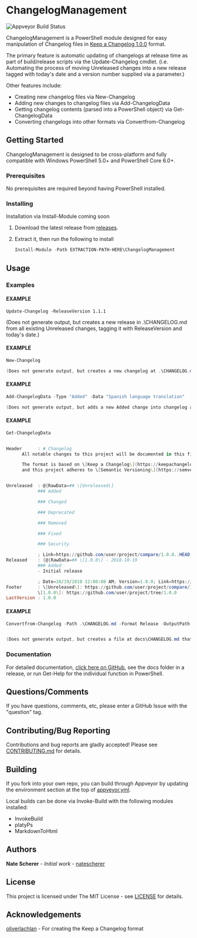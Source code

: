 # ChangelogManagement

![Appveyor Build Status](https://ci.appveyor.com/api/projects/status/github/natescherer/ChangelogManagement?svg=true&branch=master)

ChangelogManagement is a PowerShell module designed for easy manipulation of Changelog files in [Keep a Changelog 1.0.0](https://keepachangelog.com/en/1.0.0/) format.

The primary feature is automatic updating of changelogs at release time as part of build/release scripts via the Update-Changelog cmdlet. (i.e. Automating the process of moving Unreleased changes into a new release tagged with today's date and a version number supplied via a parameter.)

Other features include:

- Creating new changelog files via New-Changelog
- Adding new changes to changelog files via Add-ChangelogData
- Getting changelog contents (parsed into a PowerShell object) via Get-ChangelogData
- Converting changelogs into other formats via Convertfrom-Changelog

## Getting Started

ChangelogManagement is designed to be cross-platform and fully compatible with Windows PowerShell 5.0+ and PowerShell Core 6.0+.

### Prerequisites

No prerequisites are required beyond having PowerShell installed.

### Installing

Installation via Install-Module coming soon

1. Download the latest release from [releases](../../releases).
1. Extract it, then run the following to install

    ```PowerShell
    Install-Module -Path EXTRACTION-PATH-HERE\ChangelogManagement
    ```

## Usage

### Examples

#### EXAMPLE

```
Update-Changelog -ReleaseVersion 1.1.1
```

(Does not generate output, but creates a new release in .\CHANGELOG.md from all existing Unreleased changes, tagging it with ReleaseVersion and today's date.)

#### EXAMPLE

```PowerShell
New-Changelog

(Does not generate output, but creates a new changelog at .\CHANGELOG.md)
```

#### EXAMPLE

```PowerShell
Add-ChangelogData -Type "Added" -Data "Spanish language translation"

(Does not generate output, but adds a new Added change into changelog at  .\CHANGELOG.md)
```

#### EXAMPLE

```PowerShell
Get-ChangelogData


Header      : # Changelog
      All notable changes to this project will be documented in this file.

      The format is based on \[Keep a Changelog\](https://keepachangelog.com/en/1.0.0/),
      and this project adheres to \[Semantic Versioning\](https://semver.org/spec/v2.0.0.html).


Unreleased  : @{RawData=## \[Unreleased\]
            ### Added

            ### Changed

            ### Deprecated

            ### Removed

            ### Fixed

            ### Security

            ; Link=https://github.com/user/project/compare/1.0.0..HEAD; Data=}
Released    : {@{RawData=## \[1.0.0\] - 2018-10-19
            ### Added
            - Initial release

            ; Date=10/19/2018 12:00:00 AM; Version=1.0.0; Link=https://github.com/user/project/tree/1.0.0; Data=}}
Footer      : \[Unreleased\]: https://github.com/user/project/compare/1.0.0..HEAD
            \[1.0.0\]: https://github.com/user/project/tree/1.0.0
LastVersion : 1.0.0
```

#### EXAMPLE

```PowerShell
Convertfrom-Changelog -Path .\CHANGELOG.md -Format Release -OutputPath docs\CHANGELOG.md


(Does not generate output, but creates a file at docs\CHANGELOG.md that is the same as the input with the Unreleased section removed)
```

### Documentation

For detailed documentation, [click here on GitHub][HelpMarkdown], see the docs folder in a release, or run Get-Help for the individual function in PowerShell.

[HelpMarkdown]: ../v1.1.0/docs

## Questions/Comments

If you have questions, comments, etc, please enter a GitHub Issue with the "question" tag.

## Contributing/Bug Reporting

Contributions and bug reports are gladly accepted! Please see [CONTRIBUTING.md](CONTRIBUTING.md) for details.

## Building

If you fork into your own repo, you can build through Appveyor by updating the environment section at the top of [appveyor.yml](appveyor.yml).

Local builds can be done via Invoke-Build with the following modules installed:

- InvokeBuild
- platyPs
- MarkdownToHtml

## Authors

**Nate Scherer** - *Initial work* - [natescherer](https://github.com/natescherer)

## License

This project is licensed under The MIT License - see [LICENSE](LICENSE) for details.

## Acknowledgements

[oliverlachlan](https://github.com/olivierlacan/keep-a-changelog) - For creating the Keep a Changelog format